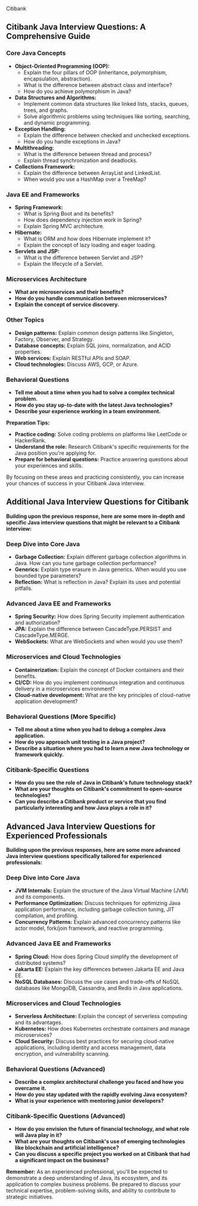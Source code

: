 Citibank 

## Citibank Java Interview Questions: A Comprehensive Guide

### Core Java Concepts

* **Object-Oriented Programming (OOP):**
  * Explain the four pillars of OOP (inheritance, polymorphism, encapsulation, abstraction).
  * What is the difference between abstract class and interface?
  * How do you achieve polymorphism in Java?
* **Data Structures and Algorithms:**
  * Implement common data structures like linked lists, stacks, queues, trees, and graphs.
  * Solve algorithmic problems using techniques like sorting, searching, and dynamic programming.
* **Exception Handling:**
  * Explain the difference between checked and unchecked exceptions.
  * How do you handle exceptions in Java?
* **Multithreading:**
  * What is the difference between thread and process?
  * Explain thread synchronization and deadlocks.
* **Collections Framework:**
  * Explain the difference between ArrayList and LinkedList.
  * When would you use a HashMap over a TreeMap?

### Java EE and Frameworks

* **Spring Framework:**
  * What is Spring Boot and its benefits?
  * How does dependency injection work in Spring?
  * Explain Spring MVC architecture.
* **Hibernate:**
  * What is ORM and how does Hibernate implement it?
  * Explain the concept of lazy loading and eager loading.
* **Servlets and JSP:**
  * What is the difference between Servlet and JSP?
  * Explain the lifecycle of a Servlet.

### Microservices Architecture

* **What are microservices and their benefits?**
* **How do you handle communication between microservices?**
* **Explain the concept of service discovery.**

### Other Topics

* **Design patterns:** Explain common design patterns like Singleton, Factory, Observer, and Strategy.
* **Database concepts:** Explain SQL joins, normalization, and ACID properties.
* **Web services:** Explain RESTful APIs and SOAP.
* **Cloud technologies:** Discuss AWS, GCP, or Azure.

### Behavioral Questions

* **Tell me about a time when you had to solve a complex technical problem.**
* **How do you stay up-to-date with the latest Java technologies?**
* **Describe your experience working in a team environment.**

**Preparation Tips:**
* **Practice coding:** Solve coding problems on platforms like LeetCode or HackerRank.
* **Understand the role:** Research Citibank's specific requirements for the Java position you're applying for.
* **Prepare for behavioral questions:** Practice answering questions about your experiences and skills.

By focusing on these areas and practicing consistently, you can increase your chances of success in your Citibank Java interview.

## Additional Java Interview Questions for Citibank

**Building upon the previous response, here are some more in-depth and specific Java interview questions that might be relevant to a Citibank interview:**

### Deep Dive into Core Java

* **Garbage Collection:** Explain different garbage collection algorithms in Java. How can you tune garbage collection performance?
* **Generics:** Explain type erasure in Java generics. When would you use bounded type parameters?
* **Reflection:** What is reflection in Java? Explain its uses and potential pitfalls.

### Advanced Java EE and Frameworks

* **Spring Security:** How does Spring Security implement authentication and authorization?
* **JPA:** Explain the difference between CascadeType.PERSIST and CascadeType.MERGE.
* **WebSockets:** What are WebSockets and when would you use them?

### Microservices and Cloud Technologies

* **Containerization:** Explain the concept of Docker containers and their benefits.
* **CI/CD:** How do you implement continuous integration and continuous delivery in a microservices environment?
* **Cloud-native development:** What are the key principles of cloud-native application development?

### Behavioral Questions (More Specific)

* **Tell me about a time when you had to debug a complex Java application.**
* **How do you approach unit testing in a Java project?**
* **Describe a situation where you had to learn a new Java technology or framework quickly.**

### Citibank-Specific Questions

* **How do you see the role of Java in Citibank's future technology stack?**
* **What are your thoughts on Citibank's commitment to open-source technologies?**
* **Can you describe a Citibank product or service that you find particularly interesting and how Java plays a role in it?**


## Advanced Java Interview Questions for Experienced Professionals

**Building upon the previous responses, here are some more advanced Java interview questions specifically tailored for experienced professionals:**

### Deep Dive into Core Java

* **JVM Internals:** Explain the structure of the Java Virtual Machine (JVM) and its components.
* **Performance Optimization:** Discuss techniques for optimizing Java application performance, including garbage collection tuning, JIT compilation, and profiling.
* **Concurrency Patterns:** Explain advanced concurrency patterns like actor model, fork/join framework, and reactive programming.

### Advanced Java EE and Frameworks

* **Spring Cloud:** How does Spring Cloud simplify the development of distributed systems?
* **Jakarta EE:** Explain the key differences between Jakarta EE and Java EE.
* **NoSQL Databases:** Discuss the use cases and trade-offs of NoSQL databases like MongoDB, Cassandra, and Redis in Java applications.

### Microservices and Cloud Technologies

* **Serverless Architecture:** Explain the concept of serverless computing and its advantages.
* **Kubernetes:** How does Kubernetes orchestrate containers and manage microservices?
* **Cloud Security:** Discuss best practices for securing cloud-native applications, including identity and access management, data encryption, and vulnerability scanning.

### Behavioral Questions (Advanced)

* **Describe a complex architectural challenge you faced and how you overcame it.**
* **How do you stay updated with the rapidly evolving Java ecosystem?**
* **What is your experience with mentoring junior developers?**

### Citibank-Specific Questions (Advanced)

* **How do you envision the future of financial technology, and what role will Java play in it?**
* **What are your thoughts on Citibank's use of emerging technologies like blockchain and artificial intelligence?**
* **Can you discuss a specific project you worked on at Citibank that had a significant impact on the business?**

**Remember:** As an experienced professional, you'll be expected to demonstrate a deep understanding of Java, its ecosystem, and its application to complex business problems. 
Be prepared to discuss your technical expertise, problem-solving skills, and ability to contribute to strategic initiatives.
